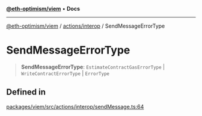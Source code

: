 [**@eth-optimism/viem**](../../../README.md) • **Docs**

***

[@eth-optimism/viem](../../../README.md) / [actions/interop](../README.md) / SendMessageErrorType

# SendMessageErrorType

> **SendMessageErrorType**: `EstimateContractGasErrorType` \| `WriteContractErrorType` \| `ErrorType`

## Defined in

[packages/viem/src/actions/interop/sendMessage.ts:64](https://github.com/ethereum-optimism/ecosystem/blob/9a896f86e34c9a727d55fa4358d5403a7c25770a/packages/viem/src/actions/interop/sendMessage.ts#L64)
